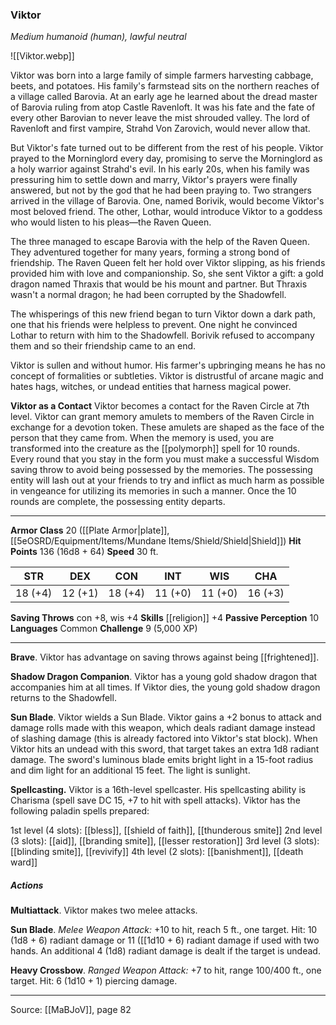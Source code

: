 ### Viktor
_Medium humanoid (human), lawful neutral_

![[Viktor.webp]]

Viktor was born into a large family of simple farmers harvesting cabbage, beets, and potatoes. His family's farmstead sits on the northern reaches of a village called Barovia. At an early age he learned about the dread master of Barovia ruling from atop Castle Ravenloft. It was his fate and the fate of every other Barovian to never leave the mist shrouded valley. The lord of Ravenloft and first vampire, Strahd Von Zarovich, would never allow that.

But Viktor's fate turned out to be different from the rest of his people. Viktor prayed to the Morninglord every day, promising to serve the Morninglord as a holy warrior against Strahd's evil. In his early 20s, when his family was pressuring him to settle down and marry, Viktor's prayers were finally answered, but not by the god that he had been praying to. Two strangers arrived in the village of Barovia. One, named Borivik, would become Viktor's most beloved friend. The other, Lothar, would introduce Viktor to a goddess who would listen to his pleas—the Raven Queen.

The three managed to escape Barovia with the help of the Raven Queen. They adventured together for many years, forming a strong bond of friendship. The Raven Queen felt her hold over Viktor slipping, as his friends provided him with love and companionship. So, she sent Viktor a gift: a gold dragon named Thraxis that would be his mount and partner. But Thraxis wasn't a normal dragon; he had been corrupted by the Shadowfell.

The whisperings of this new friend began to turn Viktor down a dark path, one that his friends were helpless to prevent. One night he convinced Lothar to return with him to the Shadowfell. Borivik refused to accompany them and so their friendship came to an end.

Viktor is sullen and without humor. His farmer's upbringing means he has no concept of formalities or subtleties. Viktor is distrustful of arcane magic and hates hags, witches, or undead entities that harness magical power.

**Viktor as a Contact** Viktor becomes a contact for the Raven Circle at 7th level. Viktor can grant memory amulets to members of the Raven Circle in exchange for a devotion token. These amulets are shaped as the face of the person that they came from. When the memory is used, you are transformed into the creature as the [[polymorph]] spell for 10 rounds. Every round that you stay in the form you must make a successful Wisdom saving throw to avoid being possessed by the memories. The possessing entity will lash out at your friends to try and inflict as much harm as possible in vengeance for utilizing its memories in such a manner. Once the 10 rounds are complete, the possessing entity departs.






---

**Armor Class** 20 ([[Plate Armor|plate]], [[5eOSRD/Equipment/Items/Mundane Items/Shield/Shield|Shield]])
**Hit Points** 136 (16d8 + 64)
**Speed** 30 ft.

| STR     | DEX     | CON     | INT     | WIS     | CHA     |
|---------|---------|---------|---------|---------|---------|
| 18 (+4) | 12 (+1) | 18 (+4) | 11 (+0) | 11 (+0) | 16 (+3) |

**Saving Throws** con +8, wis +4
**Skills** [[religion]] +4
**Passive Perception** 10
**Languages** Common
**Challenge** 9 (5,000 XP)

---

**Brave**. Viktor has advantage on saving throws against being [[frightened]].

**Shadow Dragon Companion**. Viktor has a young gold shadow dragon that accompanies him at all times. If Viktor dies, the young gold shadow dragon returns to the Shadowfell.

**Sun Blade**. Viktor wields a Sun Blade. Viktor gains a +2 bonus to attack and damage rolls made with this weapon, which deals radiant damage instead of slashing damage (this is already factored into Viktor's stat block). When Viktor hits an undead with this sword, that target takes an extra 1d8 radiant damage. The sword's luminous blade emits bright light in a 15-foot radius and dim light for an additional 15 feet. The light is sunlight.

**Spellcasting.** Viktor is a 16th-level spellcaster. His spellcasting ability is Charisma (spell save DC 15, +7 to hit with spell attacks). Viktor has the following paladin spells prepared:

1st level (4 slots): [[bless]], [[shield of faith]], [[thunderous smite]]
2nd level (3 slots): [[aid]], [[branding smite]], [[lesser restoration]]
3rd level (3 slots): [[blinding smite]], [[revivify]]
4th level (2 slots): [[banishment]], [[death ward]]

##### Actions
**Multiattack**. Viktor makes two melee attacks.

**Sun Blade**. _Melee Weapon Attack:_ +10 to hit, reach 5 ft., one target. Hit: 10 (1d8 + 6) radiant damage or 11 ([[1d10 + 6) radiant damage if used with two hands. An additional 4 (1d8) radiant damage is dealt if the target is undead.

**Heavy Crossbow**. _Ranged Weapon Attack:_ +7 to hit, range 100/400 ft., one target. Hit: 6 (1d10 + 1) piercing damage.


---

Source: [[MaBJoV]], page 82